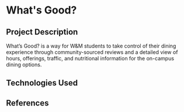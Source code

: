 # What's Good?

## Project Description
What’s Good? is a way for W&M students to take control of their dining experience through community-sourced reviews and a detailed view of hours, offerings, traffic, and nutritional information for the on-campus dining options. 

## Technologies Used


## References
